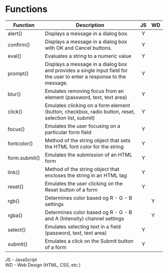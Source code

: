 # Functions  

| Function | Description | JS | WD |  
| -- | -- | :--: | -- |  
| alert() | Displays a message in a dialog box. | Y |  |  
| confirm() | Displays a message in a dialog box with OK and Cancel buttons. | Y |  |  
| eval() | Evaluates a string to a numeric value | Y |  |  
| prompt() | Displays a message in a dialog box and provides a single input field for the user to enter a response to the message. | Y |  |  
| blur() | Emulates removing focus from an element (password, text, text area) | Y |  |  
| click() | Emulates clicking on a form element (button, checkbox, radio button, reset, selection list, submit) | Y |  |  
| focus() | Emulates the user focusing on a particular form field | Y |  |  
| fontcolor() | Method of the string object that sets the HTML font color for the string | Y |  |  
| form.submit() | Emulates the submission of an HTML form | Y |  |  
| link() | Method of the string object that encloses the string in an <A> HTML tag | Y |  |  
| reset() | Emulates the user clicking on the Reset button of a form | Y |  |  
| rgb() | Determines color based og R - G - B settings |  | Y |  
| rgba() | Determines color based og R - G - B and A (Intensity) channel settings |  | Y |  
| select() | Emulates selecting text in a field (password, text, text area) | Y |  |  
| submit() | Emulates a click on the Submit button of a form | Y |  |  

JS - JavaScript  
WD - Web Design (HTML, CSS, etc.)
